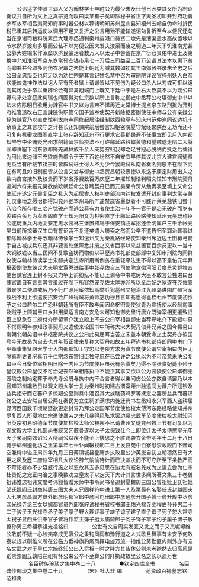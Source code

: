 <!-- { "loadSidebar": true } -->
　　公讳适字仲贤世郓人父为翰林学士卒时公为最少未及仕他日因类其父所为制诏奏议并自所为文上之真宗览而叹曰梁某有子矣即除秘书省正字天圣初知开封府功曹参军故宰相吕夷简知府事时器公材以荐诸朝知苏州昆山县知梧州五岭自伪命时折民税已重其后转运使以调用不足又复折之公言用殆不能输遂诏勿复折至今以便民还句当在京诸司粮料院累迁大理寺丞通判秦州废港口待贤二埭先是漕渠患水高故置埭以节水然岁渡舟多壊而公私不以为便公因大发夫浚渠而废之明道二年天下饥淮南尤甚公募大姓输米作淖糜以济民蒙活者数万人以太子中舎监在京广衍仓景佑中进士及第换中允知淮阳军京东岁常预支钱市帛七十万后三司益至二百万公谓其法本以惠下贫而抑兼并今取多则伤农况取之未能止朝廷为减其数如初其年南郊赦书录朱全忠之后公曰全忠叛臣也何足以为劝仁宗是其言记姓名禁中召为审刑院详议官梓州妖人白彦欢能依鬼神作法以诅人至有死者狱上请谳皆以不见伤为疑公曰杀人以刃或可拒以诅则其可免乎卒以重辟论会有异禽翔端门上既又下廷中于是左右大臣莫不以为瑞公曰野鸟来处宫庭此何瑞也间因得对仁宗数以所上言称之御史中丞荐公材堪御史中书以法未应除明日欲用为諌官中书又以为言帝不怿再迁太常博士提点京东路刑狱为开封府推官遂改右正言諌院供职管句国子监奉使契丹新除枢密副使任中师与公有亲嫌公辞为諌官乃以直史馆判太府寺同修起居注经制陜西粮草与知庆州范仲淹同议边机十余事上之其言攻守之计甚长还知諌院前后尝言知枢密院夏守斌经畧陜西无功而还不可复典机密龙图阁直学士张存辞知延州不行更求它善郡畏避不任事宜即见斥入内都知岑守中坐贿贬光州求削籍留京师挠法不可许鄜延路钤辖黄徳和望贼退走陷二大将冝即诛塞下河东欲却降羌藏林族千余人夫势穷归我却之足甘冦心脱纳而抚之后或得为用比来边储不充欲施告缗令于天下百姓纷然不自安宜早停其议北京大建宫阙徒费无益当有所裁节祖宗时皆殿试进士得人不为少今罢殿试从南省奏名则恩不在陛下而在有司且如旧制便皆从公言又尝与御史中丞贾昌朝较景徳以来迄于康定财用出入之数内自宫掖外及权贵而下岁省浮费数百万庆歴二年擢知制诰判昭文馆知审刑院契丹遣刘六符来报元昊欲纳欵朝廷命公复聘契丹已而元昊果令贺从勉赍表至境上又命公使延州遂定元昊复臣之礼入为起居舎人权判吏部流内铨权发遣开封府事判太常寺兼礼仪事顷之愿治郡得知兖州弛本州岛所产盐禁歳省墨釱者不可胜计莱芜盐铁旧尝十八冶今所存唯三冶户犹破产而逃公募有力者使主治十年予一官于是冶无破户而岁有羡铁百余万为龙图阁直学士知河阳又为枢密直学士鄜延路经略使知延州元昊既称臣公遂徙重兵内地复安定黒水园林三堡置搉埸于保安镇戎军招还金明属户三千余帐元昊曰前所掠蕃汉生口有誓诏两不复还矣遣人屡索之然而公卒不遣告归至郓治葬事过都除翰林学士寻改翰林侍读学士知澶州又为秦鳯路经略使知秦州斥近边土田募弓箭手自占减戍兵东还其非要害处堡障悉并废之又省西事以来益置官百余员更以一当十大铜铁钱以当三民间不复敢盗铸而物价以平歴尚书礼部吏部郎中复知审刑院为同群牧使与翰林侍读学士宋祁共定法寺所用断例务在重轻平法吏不得以髙下皇佑元年拜枢密副使左諌议大夫明堂覃恩进给事中张尧佐自三司使除宣徽河阳节度景灵群牧四使台諌官连上封不报又力争上前纷纭不能已上谕令中书戒厉大臣不敢言公独进曰台諌官盖自有言责其言虽过在陛下所容然宠尧佐太厚亦非所以全后妃之家遂夺尧佐宣徽景灵二使取戒厉乃不行广源用蛮侬知高举兵犯邕州又犯沿江九州岛进围广州官军数战不利上欲遣使招安会广州得贼将黄师宓伪榜且言知髙愿得邕桂七州节度使初欲予之公曰若尔二广恐非朝廷所有臣不敢与闻因命枢密副使狄青为宣抚使以经制南事及贼平上顾辅臣曰乡非用梁适言南方安危未可知也御史里行唐介既弹宰相更援致旧臣上怒急召二府付介所留章介犹立殿上不去公曰宰相岂御史当荐邪叱介下殿殿中莫不愕顾明年参知政事契丹又遣使来论国书中所称大宋大契丹似非兄弟之国今輙易曰南朝北朝矣诏中书枢密院共议之公曰此易屈耳当荅之宋盖本朝受命之土契丹亦彼国号今无故曷为自去也其年贺正使来复称大契丹如故五年拜尚书礼部侍郎同中书门下平章事集贤殿大学士入内都都知王守忠以老疾方求为真节度使公谓它宰相曰内臣无除真刺史者况真节乎仁宗念东宫旧臣独守忠在已尝许之公执以为不可帝意未决公复曰臣今日备位宰相明日除一内臣为节度使臣虽死有余责矣乃得不除张贵妃薨小殓于皇仪殿公曰皇仪不可治妃丧然宰相陈执中不能正其事又欲以公为园陵使公曰嫔御无园陵之制始定葬于奉先寺公既与执中内不合言者得以乗间伤公公亦数自请罢乃以本官知郑州纔数日以观文殿大学士复为秦州时初建古渭寨距州独逺间为蕃户所冦钞及益兵拒守而它蕃户多惊疑公至则具牛酒召其大族瞎药鸡罗等抚定之罢所益兵而蕃汉终公之去安然自居公两在秦民为立生祠岁满求内徙迁尚书左丞知永兴军西人盗耕屈野河西田数千顷朝廷欲更定封界乃拜公定国军节度使检校太傅河东路经略使知并州尽复西人所侵地仁宗遣使嘉劳之未几暴得风眩求罢边易忠武军节度使检校太尉知河阳英宗初易昭德军节度使加检校太师公被疾不已请曹州又徙兖州数上节有司复以为观文殿大学士礼部尚书既又乞骸骨遂以太子太保致仕今上即位迁太子太傅熈寜元年天子亲祠南郊诏公入侍祠公以疾不能至上懐思之不胜赐袭衣金帯明年十二月十八日薨于郓州遵化坊之里第享年七十讣闻辍视朝二日上发哀苑中百寮慰崇政殿门下赠司空兼侍中谥庄肃四年九月三日葬湏城县登庸乡执政里公少英拔自初立朝凛然已有大臣之风及歴二府位宰相凡大议论辞气愉愉待计而已决盖决而不可夺所至下条教严而不苛犯者亦不少容威行施之以恩故其去多见思在边尤有威名羌戎为之逺去尝为仁宗杜贵妃之宠正内治之事晚数劝立皇太子以定天下大计其言世多闻所著文集三十巻曽祖讳惟忠祖讳文度考讳颢皆赠太师中书令尚书令追封夏魏周三国公曽祖妣卫氏祖妣邹氏妣阎氏封商韩唐三国太夫人兄固祥符中进士第一人及第最有名娶任氏封越国夫人七男彦昌职方员外郎彦明都官郎中彦回屯田郎中彦通彦开国子博士彦升殿中丞彦深光禄寺丞三女以嫁都官员外郎张竚试秘书省校书郎王佑光禄寺丞程伯孙孙男二十二子骏子玉光禄寺丞子美子厚子野大理评事子雄子谅子建子直子诲子宪子恕大常寺太祝子显西头供奉官子晋将作监主簿子挺太庙斋郎子问子铎子罕子约子履子博子敏曽孙男三希祖恭祖光祖铭曰
　　
　　公世有文自周实发匪又发之而子又杰巘巘维公敢前不疑一心险夷卒成无隳公之秉钧风雨和豫行道之人式歌且舞事有未安予何敢泰以规以劘维义所在公临方垂神旗豹尾风挥电旋万旅一指维公劳勤匪内则外亦有宠名文武之对于皇仁宗始终知公出入将相一时之隆方其告休公则未老邈然去归高风是蹈崇崇圜丘孰陪在祀有怀公来公卒不至葬公何阡执政故里公名之长以遗万世
　　
　　名臣碑传琬琰之集中巻二十八
　　
　　●钦定四库全书
　　
　　名臣碑传琬琰之集中巻二十九
　　
　　（宋）杜大珪 编
　　
　　范资政百禄墓志铭　　范祖禹
　　
